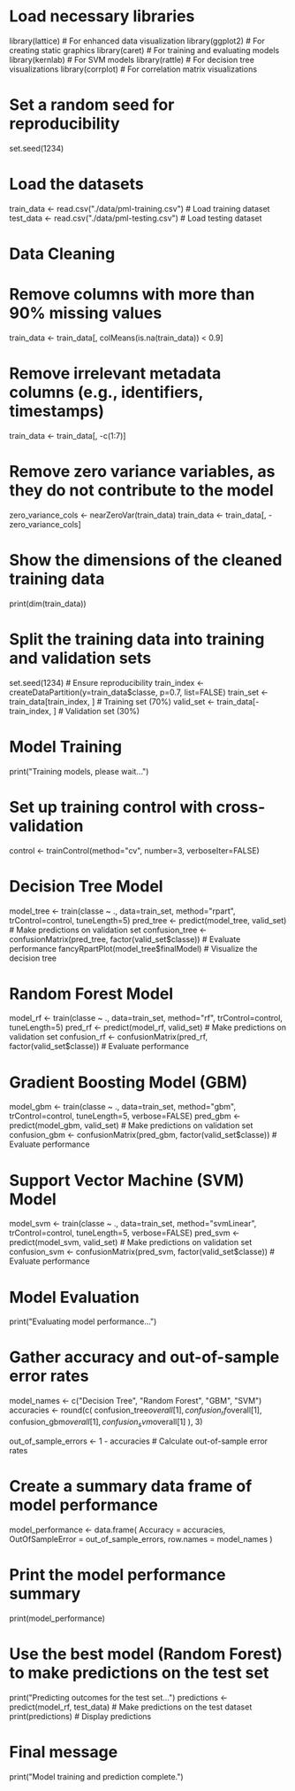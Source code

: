 # Load necessary libraries
library(lattice)      # For enhanced data visualization
library(ggplot2)      # For creating static graphics
library(caret)        # For training and evaluating models
library(kernlab)      # For SVM models
library(rattle)       # For decision tree visualizations
library(corrplot)     # For correlation matrix visualizations

# Set a random seed for reproducibility
set.seed(1234)

# Load the datasets
train_data <- read.csv("./data/pml-training.csv")  # Load training dataset
test_data <- read.csv("./data/pml-testing.csv")      # Load testing dataset

# Data Cleaning
# Remove columns with more than 90% missing values
train_data <- train_data[, colMeans(is.na(train_data)) < 0.9]

# Remove irrelevant metadata columns (e.g., identifiers, timestamps)
train_data <- train_data[, -c(1:7)]

# Remove zero variance variables, as they do not contribute to the model
zero_variance_cols <- nearZeroVar(train_data)
train_data <- train_data[, -zero_variance_cols]

# Show the dimensions of the cleaned training data
print(dim(train_data))

# Split the training data into training and validation sets
set.seed(1234) # Ensure reproducibility
train_index <- createDataPartition(y=train_data$classe, p=0.7, list=FALSE)
train_set <- train_data[train_index, ]  # Training set (70%)
valid_set <- train_data[-train_index, ]  # Validation set (30%)

# Model Training
print("Training models, please wait...")

# Set up training control with cross-validation
control <- trainControl(method="cv", number=3, verboseIter=FALSE)

# Decision Tree Model
model_tree <- train(classe ~ ., data=train_set, method="rpart", trControl=control, tuneLength=5)
pred_tree <- predict(model_tree, valid_set)  # Make predictions on validation set
confusion_tree <- confusionMatrix(pred_tree, factor(valid_set$classe))  # Evaluate performance
fancyRpartPlot(model_tree$finalModel)  # Visualize the decision tree

# Random Forest Model
model_rf <- train(classe ~ ., data=train_set, method="rf", trControl=control, tuneLength=5)
pred_rf <- predict(model_rf, valid_set)  # Make predictions on validation set
confusion_rf <- confusionMatrix(pred_rf, factor(valid_set$classe))  # Evaluate performance

# Gradient Boosting Model (GBM)
model_gbm <- train(classe ~ ., data=train_set, method="gbm", trControl=control, tuneLength=5, verbose=FALSE)
pred_gbm <- predict(model_gbm, valid_set)  # Make predictions on validation set
confusion_gbm <- confusionMatrix(pred_gbm, factor(valid_set$classe))  # Evaluate performance

# Support Vector Machine (SVM) Model
model_svm <- train(classe ~ ., data=train_set, method="svmLinear", trControl=control, tuneLength=5, verbose=FALSE)
pred_svm <- predict(model_svm, valid_set)  # Make predictions on validation set
confusion_svm <- confusionMatrix(pred_svm, factor(valid_set$classe))  # Evaluate performance

# Model Evaluation
print("Evaluating model performance...")

# Gather accuracy and out-of-sample error rates
model_names <- c("Decision Tree", "Random Forest", "GBM", "SVM")
accuracies <- round(c(
   confusion_tree$overall[1],
   confusion_rf$overall[1],
   confusion_gbm$overall[1],
   confusion_svm$overall[1]
), 3)

out_of_sample_errors <- 1 - accuracies  # Calculate out-of-sample error rates

# Create a summary data frame of model performance
model_performance <- data.frame(
   Accuracy = accuracies,
   OutOfSampleError = out_of_sample_errors,
   row.names = model_names
)

# Print the model performance summary
print(model_performance)

# Use the best model (Random Forest) to make predictions on the test set
print("Predicting outcomes for the test set...")
predictions <- predict(model_rf, test_data)  # Make predictions on the test dataset
print(predictions)  # Display predictions

# Final message
print("Model training and prediction complete.")
